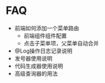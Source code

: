 # FAQ
- 前端如何添加一个菜单路由
    - 前端组件组件配置
    - 点击子菜单项，父菜单自动合并
- @Log操作日志记录说明
- 发号器使用说明
- 代码生成器使用说明
- 高级查询器的用法